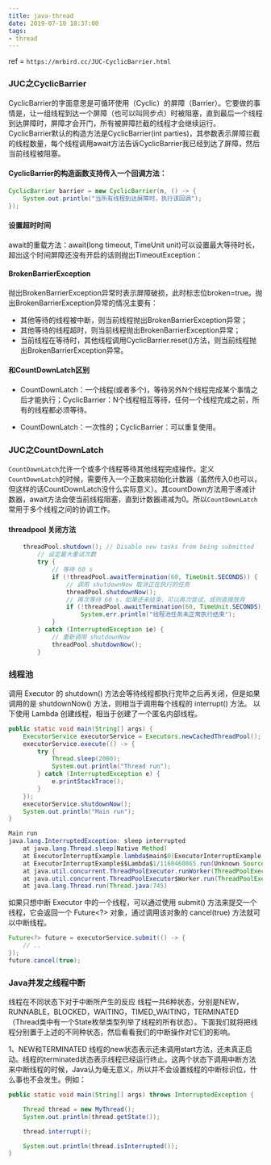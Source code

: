 ```yaml
---
title: java-thread
date: 2019-07-10 18:37:00
tags:
- thread
---
```


ref = `https://mrbird.cc/JUC-CyclicBarrier.html`
### JUC之CyclicBarrier

CyclicBarrier的字面意思是可循环使用（Cyclic）的屏障（Barrier）。它要做的事情是，让一组线程到达一个屏障（也可以叫同步点）时被阻塞，直到最后一个线程到达屏障时，屏障才会开门，所有被屏障拦截的线程才会继续运行。CyclicBarrier默认的构造方法是CyclicBarrier(int parties)，其参数表示屏障拦截的线程数量，每个线程调用await方法告诉CyclicBarrier我已经到达了屏障，然后当前线程被阻塞。

#### CyclicBarrier的构造函数支持传入一个回调方法：

```java
CyclicBarrier barrier = new CyclicBarrier(n, () -> {
    System.out.println("当所有线程到达屏障时，执行该回调");
});
```

####  设置超时时间

await的重载方法：await(long timeout, TimeUnit unit)可以设置最大等待时长，超出这个时间屏障还没有开启的话则抛出TimeoutException：

#### BrokenBarrierException

抛出BrokenBarrierException异常时表示屏障破损，此时标志位broken=true。抛出BrokenBarrierException异常的情况主要有：

- 其他等待的线程被中断，则当前线程抛出BrokenBarrierException异常；
- 其他等待的线程超时，则当前线程抛出BrokenBarrierException异常；
- 当前线程在等待时，其他线程调用CyclicBarrier.reset()方法，则当前线程抛出BrokenBarrierException异常。


#### 和CountDownLatch区别
- CountDownLatch：一个线程(或者多个)，等待另外N个线程完成某个事情之后才能执行；CyclicBarrier：N个线程相互等待，任何一个线程完成之前，所有的线程都必须等待。

- CountDownLatch：一次性的；CyclicBarrier：可以重复使用。


### JUC之CountDownLatch
`CountDownLatch`允许一个或多个线程等待其他线程完成操作。定义`CountDownLatch`的时候，需要传入一个正数来初始化计数器（虽然传入0也可以，但这样的话CountDownLatch没什么实际意义）。其countDown方法用于递减计数器，await方法会使当前线程阻塞，直到计数器递减为0。所以`CountDownLatch`常用于多个线程之间的协调工作。


#### threadpool 关闭方法
```java
    threadPool.shutdown(); // Disable new tasks from being submitted
        // 设定最大重试次数
        try {
            // 等待 60 s
            if (!threadPool.awaitTermination(60, TimeUnit.SECONDS)) {
                // 调用 shutdownNow 取消正在执行的任务
                threadPool.shutdownNow();
                // 再次等待 60 s，如果还未结束，可以再次尝试，或则直接放弃
                if (!threadPool.awaitTermination(60, TimeUnit.SECONDS))
                    System.err.println("线程池任务未正常执行结束");
            }
        } catch (InterruptedException ie) {
            // 重新调用 shutdownNow
            threadPool.shutdownNow();
        }
```


### 线程池 
调用 Executor 的 shutdown() 方法会等待线程都执行完毕之后再关闭，但是如果调用的是 shutdownNow() 方法，则相当于调用每个线程的 interrupt() 方法。
以下使用 Lambda 创建线程，相当于创建了一个匿名内部线程。

```java
public static void main(String[] args) {
    ExecutorService executorService = Executors.newCachedThreadPool();
    executorService.execute(() -> {
        try {
            Thread.sleep(2000);
            System.out.println("Thread run");
        } catch (InterruptedException e) {
            e.printStackTrace();
        }
    });
    executorService.shutdownNow();
    System.out.println("Main run");
}
```
```java
Main run
java.lang.InterruptedException: sleep interrupted
    at java.lang.Thread.sleep(Native Method)
    at ExecutorInterruptExample.lambda$main$0(ExecutorInterruptExample.java:9)
    at ExecutorInterruptExample$$Lambda$1/1160460865.run(Unknown Source)
    at java.util.concurrent.ThreadPoolExecutor.runWorker(ThreadPoolExecutor.java:1142)
    at java.util.concurrent.ThreadPoolExecutor$Worker.run(ThreadPoolExecutor.java:617)
    at java.lang.Thread.run(Thread.java:745)
```
如果只想中断 Executor 中的一个线程，可以通过使用 submit() 方法来提交一个线程，它会返回一个 Future<?> 对象，通过调用该对象的 cancel(true) 方法就可以中断线程。

```java
Future<?> future = executorService.submit(() -> {
    // ..
});
future.cancel(true);
```


### Java并发之线程中断

线程在不同状态下对于中断所产生的反应
     线程一共6种状态，分别是NEW，RUNNABLE，BLOCKED，WAITING，TIMED_WAITING，TERMINATED（Thread类中有一个State枚举类型列举了线程的所有状态）。下面我们就将把线程分别置于上述的不同种状态，然后看看我们的中断操作对它们的影响。

1、NEW和TERMINATED
     线程的new状态表示还未调用start方法，还未真正启动。线程的terminated状态表示线程已经运行终止。这两个状态下调用中断方法来中断线程的时候，Java认为毫无意义，所以并不会设置线程的中断标识位，什么事也不会发生。例如：
```java
public static void main(String[] args) throws InterruptedException {

    Thread thread = new MyThread();
    System.out.println(thread.getState());

    thread.interrupt();

    System.out.println(thread.isInterrupted());
}
```